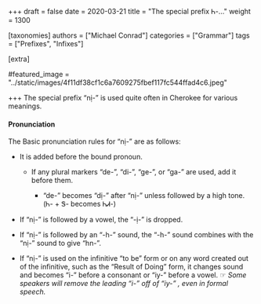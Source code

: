 +++
draft = false
date = 2020-03-21
title = "The special prefix Ꮒ-…"
weight = 1300

[taxonomies]
authors = ["Michael Conrad"]
categories = ["Grammar"]
tags = ["Prefixes", "Infixes"]

[extra]

#featured_image = "../static/images/4f11df38cf1c6a7609275fbef117fc544ffad4c6.jpeg"

+++
The special prefix “nị-” is used quite often in Cherokee for various
meanings.

#### Pronunciation

The Basic pronunciation rules for “nị-” are as follows:
<!-- more -->
  - It is added before the bound pronoun.
    
      - If any plural markers “de-”, “di-”, “ge-”, or “ga-” are used,
        add it before them.
        
          - “de-” becomes “dị-” after “nị-” unless followed by a high
            tone. (Ꮒ- + Ꮥ- becomes ᏂᏗ-)

  - If “nị-” is followed by a vowel, the “-ị-” is dropped.

  - If “nị-” is followed by an “-h-” sound, the “-h-” sound combines
    with the “nị-” sound to give “hn-”.

  - If “nị-” is used on the infinitive “to be” form or on any word
    created out of the infinitive, such as the “Result of Doing” form,
    it changes sound and becomes “i-” before a consonant or “iy-” before
    a vowel. ☞ *Some speakers will remove the leading “i-” off of “iy-”
    , even in formal speech.*